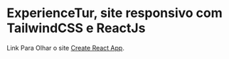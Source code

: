 # ExperienceTur, site responsivo com TailwindCSS e ReactJs

Link Para Olhar o site [Create React App](https://tubular-halva-53e974.netlify.app).

